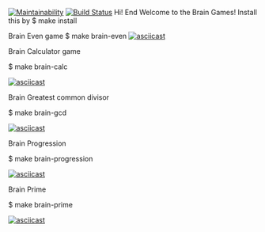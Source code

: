 [![Maintainability](https://api.codeclimate.com/v1/badges/a99a88d28ad37a79dbf6/maintainability)](https://codeclimate.com/github/codeclimate/codeclimate/maintainability)
[![Build Status](https://travis-ci.org/Xoxxloma/frontend-project-lvl1.svg?branch=master)](https://travis-ci.org/Xoxxloma/frontend-project-lvl1)
Hi! End Welcome to the Brain Games!
Install this by
$ make install

Brain Even game
$ make brain-even
[![asciicast](https://asciinema.org/a/KaNUDMEboAL4SiCfoElHAFmIL.svg)](https://asciinema.org/a/KaNUDMEboAL4SiCfoElHAFmIL)

Brain Calculator game

$ make brain-calc

[![asciicast](https://asciinema.org/a/aSNCh2wO5eGWeGUMMTqMAeSiG.svg)](https://asciinema.org/a/aSNCh2wO5eGWeGUMMTqMAeSiG)

Brain Greatest common divisor

$ make brain-gcd

[![asciicast](https://asciinema.org/a/prX5GtXiFRNb83YPPhCbSap3h.svg)](https://asciinema.org/a/prX5GtXiFRNb83YPPhCbSap3h)

Brain Progression

$ make brain-progression

[![asciicast](https://asciinema.org/a/xs2bC8qV8GbHXfd7ARFJ8XG25.svg)](https://asciinema.org/a/xs2bC8qV8GbHXfd7ARFJ8XG25)

Brain Prime

$ make brain-prime

[![asciicast](https://asciinema.org/a/755SbGuNrgM1czufeYN1VkiJi.svg)](https://asciinema.org/a/755SbGuNrgM1czufeYN1VkiJi)



